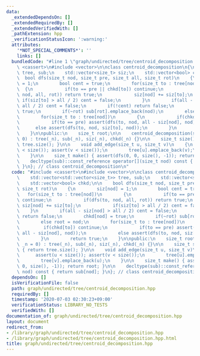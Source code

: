 ```yaml
---
data:
  _extendedDependsOn: []
  _extendedRequiredBy: []
  _extendedVerifiedWith: []
  _pathExtension: hpp
  _verificationStatusIcon: ':warning:'
  attributes:
    '*NOT_SPECIAL_COMMENTS*': ''
    links: []
  bundledCode: "#line 1 \"graph/undirected/tree/centroid_decomposition.hpp\"\n#include\
    \ <cassert>\n#include <vector>\n\nclass centroid_decomposition\n{\n    std::vector<std::vector<size_t>>\
    \ tree, sub;\n    std::vector<size_t> siz;\n    std::vector<bool> chkd;\n\n  \
    \  bool dfs(size_t nod, size_t pre, size_t all, size_t rot)\n    {\n        siz[nod]\
    \ = 1;\n        bool cent = true;\n        for(size_t to : tree[nod])\n      \
    \  {\n            if(to == pre || chkd[to]) continue;\n            if(dfs(to,\
    \ nod, all, rot)) return true;\n            siz[nod] += siz[to];\n           \
    \ if(siz[to] > all / 2) cent = false;\n        }\n        if(all - siz[nod] >\
    \ all / 2) cent = false;\n        if(!cent) return false;\n        chkd[nod] =\
    \ true;\n        if(~rot) sub[rot].emplace_back(nod);\n        else root = nod;\n\
    \        for(size_t to : tree[nod])\n        {\n            if(chkd[to]) continue;\n\
    \            if(to == pre) assert(dfs(to, nod, all - siz[nod], nod));\n      \
    \      else assert(dfs(to, nod, siz[to], nod));\n        }\n        return true;\n\
    \    }\n\npublic:\n    size_t root;\n\n    centroid_decomposition(size_t _n =\
    \ 0) : tree(_n), sub(_n), siz(_n), chkd(_n) {}\n\n    size_t size() const { return\
    \ tree.size(); }\n\n    void add_edge(size_t u, size_t v)\n    {\n        assert(u\
    \ < size()); assert(v < size());\n        tree[u].emplace_back(v);\n        tree[v].emplace_back(u);\n\
    \    }\n\n    size_t make() { assert(dfs(0, 0, size(), -1)); return root; }\n\n\
    \    decltype(sub)::const_reference operator[](size_t nod) const { return sub[nod];\
    \ }\n}; // class centroid_decomposition\n"
  code: "#include <cassert>\n#include <vector>\n\nclass centroid_decomposition\n{\n\
    \    std::vector<std::vector<size_t>> tree, sub;\n    std::vector<size_t> siz;\n\
    \    std::vector<bool> chkd;\n\n    bool dfs(size_t nod, size_t pre, size_t all,\
    \ size_t rot)\n    {\n        siz[nod] = 1;\n        bool cent = true;\n     \
    \   for(size_t to : tree[nod])\n        {\n            if(to == pre || chkd[to])\
    \ continue;\n            if(dfs(to, nod, all, rot)) return true;\n           \
    \ siz[nod] += siz[to];\n            if(siz[to] > all / 2) cent = false;\n    \
    \    }\n        if(all - siz[nod] > all / 2) cent = false;\n        if(!cent)\
    \ return false;\n        chkd[nod] = true;\n        if(~rot) sub[rot].emplace_back(nod);\n\
    \        else root = nod;\n        for(size_t to : tree[nod])\n        {\n   \
    \         if(chkd[to]) continue;\n            if(to == pre) assert(dfs(to, nod,\
    \ all - siz[nod], nod));\n            else assert(dfs(to, nod, siz[to], nod));\n\
    \        }\n        return true;\n    }\n\npublic:\n    size_t root;\n\n    centroid_decomposition(size_t\
    \ _n = 0) : tree(_n), sub(_n), siz(_n), chkd(_n) {}\n\n    size_t size() const\
    \ { return tree.size(); }\n\n    void add_edge(size_t u, size_t v)\n    {\n  \
    \      assert(u < size()); assert(v < size());\n        tree[u].emplace_back(v);\n\
    \        tree[v].emplace_back(u);\n    }\n\n    size_t make() { assert(dfs(0,\
    \ 0, size(), -1)); return root; }\n\n    decltype(sub)::const_reference operator[](size_t\
    \ nod) const { return sub[nod]; }\n}; // class centroid_decomposition\n"
  dependsOn: []
  isVerificationFile: false
  path: graph/undirected/tree/centroid_decomposition.hpp
  requiredBy: []
  timestamp: '2020-07-03 02:30:23+09:00'
  verificationStatus: LIBRARY_NO_TESTS
  verifiedWith: []
documentation_of: graph/undirected/tree/centroid_decomposition.hpp
layout: document
redirect_from:
- /library/graph/undirected/tree/centroid_decomposition.hpp
- /library/graph/undirected/tree/centroid_decomposition.hpp.html
title: graph/undirected/tree/centroid_decomposition.hpp
---
```

